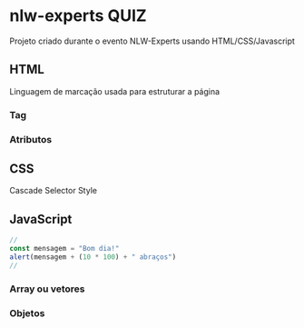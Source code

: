 # nlw-experts **QUIZ**
Projeto criado durante o evento NLW-Experts usando HTML/CSS/Javascript

## HTML
Linguagem de marcação usada para estruturar a página

### Tag
### Atributos

## CSS
Cascade Selector Style

## JavaScript
```javascript
//
const mensagem = "Bom dia!"
alert(mensagem + (10 * 100) + " abraços")
//
```

### Array ou vetores

### Objetos
